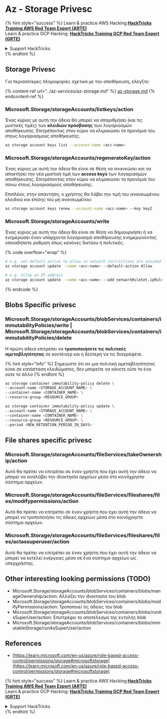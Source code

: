 # Az - Storage Privesc

{% hint style="success" %}
Learn & practice AWS Hacking:<img src="../../../.gitbook/assets/image (1) (1) (1).png" alt="" data-size="line">[**HackTricks Training AWS Red Team Expert (ARTE)**](https://training.hacktricks.xyz/courses/arte)<img src="../../../.gitbook/assets/image (1) (1) (1).png" alt="" data-size="line">\
Learn & practice GCP Hacking: <img src="../../../.gitbook/assets/image (2).png" alt="" data-size="line">[**HackTricks Training GCP Red Team Expert (GRTE)**<img src="../../../.gitbook/assets/image (2).png" alt="" data-size="line">](https://training.hacktricks.xyz/courses/grte)

<details>

<summary>Support HackTricks</summary>

* Check the [**subscription plans**](https://github.com/sponsors/carlospolop)!
* **Join the** 💬 [**Discord group**](https://discord.gg/hRep4RUj7f) or the [**telegram group**](https://t.me/peass) or **follow** us on **Twitter** 🐦 [**@hacktricks\_live**](https://twitter.com/hacktricks_live)**.**
* **Share hacking tricks by submitting PRs to the** [**HackTricks**](https://github.com/carlospolop/hacktricks) and [**HackTricks Cloud**](https://github.com/carlospolop/hacktricks-cloud) github repos.

</details>
{% endhint %}

## Storage Privesc

Για περισσότερες πληροφορίες σχετικά με την αποθήκευση, ελέγξτε:

{% content-ref url="../az-services/az-storage.md" %}
[az-storage.md](../az-services/az-storage.md)
{% endcontent-ref %}

### Microsoft.Storage/storageAccounts/listkeys/action

Ένας κύριος με αυτή την άδεια θα μπορεί να απαριθμήσει (και τις μυστικές τιμές) των **κλειδιών πρόσβασης** των λογαριασμών αποθήκευσης. Επιτρέποντας στον κύριο να κλιμακώσει τα προνόμιά του στους λογαριασμούς αποθήκευσης.
```bash
az storage account keys list --account-name <acc-name>
```
### Microsoft.Storage/storageAccounts/regenerateKey/action

Ένας κύριος με αυτή την άδεια θα είναι σε θέση να ανανεώσει και να αποκτήσει την νέα μυστική τιμή των **access keys** των λογαριασμών αποθήκευσης. Επιτρέποντας στον κύριο να κλιμακώσει τα προνόμιά του πάνω στους λογαριασμούς αποθήκευσης.

Επιπλέον, στην απάντηση, ο χρήστης θα λάβει την τιμή του ανανεωμένου κλειδιού και επίσης του μη ανανεωμένου:
```bash
az storage account keys renew --account-name <acc-name> --key key2
```
### Microsoft.Storage/storageAccounts/write

Ένας κύριος με αυτή την άδεια θα είναι σε θέση να δημιουργήσει ή να ενημερώσει έναν υπάρχοντα λογαριασμό αποθήκευσης ενημερώνοντας οποιαδήποτε ρύθμιση όπως κανόνες δικτύου ή πολιτικές.

{% code overflow="wrap" %}
```bash
# e.g. set default action to allow so network restrictions are avoided
az storage account update --name <acc-name> --default-action Allow

# e.g. allow an IP address
az storage account update --name <acc-name> --add networkRuleSet.ipRules value=<ip-address>
```
{% endcode %}

## Blobs Specific privesc

### Microsoft.Storage/storageAccounts/blobServices/containers/immutabilityPolicies/write | Microsoft.Storage/storageAccounts/blobServices/containers/immutabilityPolicies/delete

Η πρώτη άδεια επιτρέπει να **τροποποιήσετε τις πολιτικές αμεταβλητότητας** σε κοντέινερ και η δεύτερη να τις διαγράψετε.

{% hint style="info" %}
Σημειώστε ότι αν μια πολιτική αμεταβλητότητας είναι σε κατάσταση κλειδώματος, δεν μπορείτε να κάνετε ούτε το ένα ούτε το άλλο
{% endhint %}
```bash
az storage container immutability-policy delete \
--account-name <STORAGE_ACCOUNT_NAME> \
--container-name <CONTAINER_NAME> \
--resource-group <RESOURCE_GROUP>

az storage container immutability-policy update \
--account-name <STORAGE_ACCOUNT_NAME> \
--container-name <CONTAINER_NAME> \
--resource-group <RESOURCE_GROUP> \
--period <NEW_RETENTION_PERIOD_IN_DAYS>
```
## File shares specific privesc

### Microsoft.Storage/storageAccounts/fileServices/takeOwnership/action

Αυτό θα πρέπει να επιτρέπει σε έναν χρήστη που έχει αυτή την άδεια να μπορεί να αναλάβει την ιδιοκτησία αρχείων μέσα στο κοινόχρηστο σύστημα αρχείων.

### Microsoft.Storage/storageAccounts/fileServices/fileshares/files/modifypermissions/action

Αυτό θα πρέπει να επιτρέπει σε έναν χρήστη που έχει αυτή την άδεια να μπορεί να τροποποιήσει τις άδειες αρχείων μέσα στο κοινόχρηστο σύστημα αρχείων.

### Microsoft.Storage/storageAccounts/fileServices/fileshares/files/actassuperuser/action

Αυτό θα πρέπει να επιτρέπει σε έναν χρήστη που έχει αυτή την άδεια να μπορεί να εκτελεί ενέργειες μέσα σε ένα σύστημα αρχείων ως υπερχρήστης.

## Other interesting looking permissions (TODO)

* Microsoft.Storage/storageAccounts/blobServices/containers/blobs/manageOwnership/action: Αλλάζει την ιδιοκτησία του blob
* Microsoft.Storage/storageAccounts/blobServices/containers/blobs/modifyPermissions/action: Τροποποιεί τις άδειες του blob
* Microsoft.Storage/storageAccounts/blobServices/containers/blobs/runAsSuperUser/action: Επιστρέφει το αποτέλεσμα της εντολής blob
* Microsoft.Storage/storageAccounts/blobServices/containers/blobs/immutableStorage/runAsSuperUser/action

## References

* [https://learn.microsoft.com/en-us/azure/role-based-access-control/permissions/storage#microsoftstorage](https://learn.microsoft.com/en-us/azure/role-based-access-control/permissions/storage#microsoftstorage)

{% hint style="success" %}
Learn & practice AWS Hacking:<img src="../../../.gitbook/assets/image (1) (1) (1).png" alt="" data-size="line">[**HackTricks Training AWS Red Team Expert (ARTE)**](https://training.hacktricks.xyz/courses/arte)<img src="../../../.gitbook/assets/image (1) (1) (1).png" alt="" data-size="line">\
Learn & practice GCP Hacking: <img src="../../../.gitbook/assets/image (2).png" alt="" data-size="line">[**HackTricks Training GCP Red Team Expert (GRTE)**<img src="../../../.gitbook/assets/image (2).png" alt="" data-size="line">](https://training.hacktricks.xyz/courses/grte)

<details>

<summary>Support HackTricks</summary>

* Check the [**subscription plans**](https://github.com/sponsors/carlospolop)!
* **Join the** 💬 [**Discord group**](https://discord.gg/hRep4RUj7f) or the [**telegram group**](https://t.me/peass) or **follow** us on **Twitter** 🐦 [**@hacktricks\_live**](https://twitter.com/hacktricks_live)**.**
* **Share hacking tricks by submitting PRs to the** [**HackTricks**](https://github.com/carlospolop/hacktricks) and [**HackTricks Cloud**](https://github.com/carlospolop/hacktricks-cloud) github repos.

</details>
{% endhint %}
